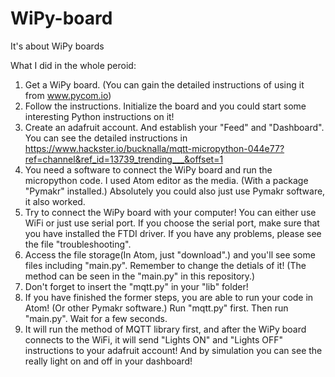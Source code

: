 # WiPy-board
It's about WiPy boards 

What I did in the whole peroid:
1. Get a WiPy board. (You can gain the detailed instructions of using it from www.pycom.io)
2. Follow the instructions. Initialize the board and you could start some interesting Python instructions on it!
3. Create an adafruit account. And establish your "Feed" and "Dashboard". You can see the detailed instructions in https://www.hackster.io/bucknalla/mqtt-micropython-044e77?ref=channel&ref_id=13739_trending___&offset=1
4. You need a software to connect the WiPy board and run the micropython code. I used Atom editor as the media. (With a package "Pymakr" installed.) Absolutely you could also just use Pymakr software, it also worked.
5. Try to connect the WiPy board with your computer! You can either use WiFi or just use serial port. If you choose the serial port, make sure that you have installed the FTDI driver. If you have any problems, please see the file "troubleshooting".
6. Access the file storage(In Atom, just "download".) and you'll see some files including "main.py". Remember to change the detials of it! (The method can be seen in the "main.py" in this repository.)
7. Don't forget to insert the "mqtt.py" in your "lib" folder! 
8. If you have finished the former steps, you are able to run your code in Atom! (Or other Pymakr software.) Run "mqtt.py" first. Then run "main.py". Wait for a few seconds.
9. It will run the method of MQTT library first, and after the WiPy board connects to the WiFi, it will send "Lights ON" and "Lights OFF" instructions to your adafruit account! And by simulation you can see the really light on and off in your dashboard!
